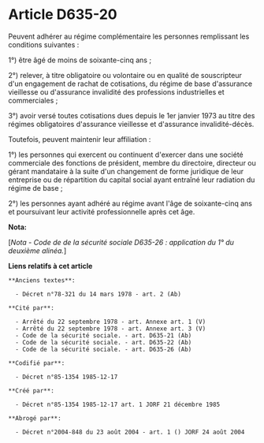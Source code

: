# Article D635-20

Peuvent adhérer au régime complémentaire les personnes remplissant les conditions suivantes : 

1°) être âgé de moins de soixante-cinq ans ; 

2°) relever, à titre obligatoire ou volontaire ou en qualité de souscripteur d'un engagement de rachat de cotisations, du
régime de base d'assurance vieillesse ou d'assurance invalidité des professions industrielles et commerciales ; 

3°) avoir versé toutes cotisations dues depuis le 1er janvier 1973 au titre des régimes obligatoires d'assurance vieillesse
et d'assurance invalidité-décès. 

Toutefois, peuvent maintenir leur affiliation : 

1°) les personnes qui exercent ou continuent d'exercer dans une société commerciale des fonctions de président, membre du
directoire, directeur ou gérant mandataire à la suite d'un changement de forme juridique de leur entreprise ou de répartition
du capital social ayant entraîné leur radiation du régime de base ; 

2°) les personnes ayant adhéré au régime avant l'âge de soixante-cinq ans et poursuivant leur activité professionnelle après
cet âge.

**Nota:**

[*Nota - Code de de la sécurité sociale D635-26 : application du 1° du deuxième alinéa.*]

**Liens relatifs à cet article**

	**Anciens textes**:

	  - Décret n°78-321 du 14 mars 1978 - art. 2 (Ab)

	**Cité par**:

	  - Arrêté du 22 septembre 1978 - art. Annexe art. 1 (V)
	  - Arrêté du 22 septembre 1978 - art. Annexe art. 3 (V)
	  - Code de la sécurité sociale. - art. D635-21 (Ab)
	  - Code de la sécurité sociale. - art. D635-22 (Ab)
	  - Code de la sécurité sociale. - art. D635-26 (Ab)

	**Codifié par**:

	  - Décret n°85-1354 1985-12-17

	**Créé par**:

	  - Décret n°85-1354 1985-12-17 art. 1 JORF 21 décembre 1985

	**Abrogé par**:

	  - Décret n°2004-848 du 23 août 2004 - art. 1 () JORF 24 août 2004

